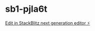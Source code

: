 # sb1-pjla6t

[Edit in StackBlitz next generation editor ⚡️](https://stackblitz.com/~/github.com/7r1star/sb1-pjla6t)